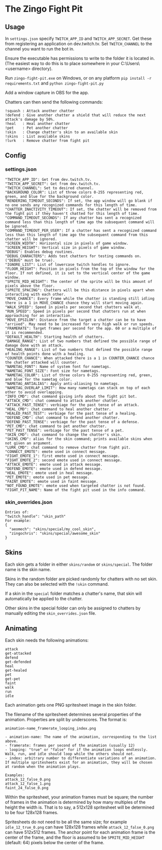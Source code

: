 # The Zingo Fight Pit

## Usage

In `settings.json` specify `TWITCH_APP_ID` and `TWITCH_APP_SECRET`. Get these from registering an application on dev.twitch.tv. Set `TWITCH_CHANNEL` to the channel you want to run the bot in.

Ensure the executable has permissions to write to the folder it is located in. (The easiest way to do this is to place somewhere in your C:\Users\\<username\> directory).

Run `zingo-fight-pit.exe` on Windows, or on any platform `pip install -r requirements.txt` and `python zingo-fight-pit.py`

Add a window capture in OBS for the app.

Chatters can then send the following commands:
```
!squash : Attack another chatter
!defend : Give another chatter a shield that will reduce the next attack's damage by 50%.
!heal   : Heal another chatter
!pet    : Pet another chatter
!skin   : Change chatter's skin to an available skin
!skins  : List available skins
!lurk   : Remove chatter from fight pit
```

## Config

### settings.json

```
"TWITCH_APP_ID": Get from dev.twitch.tv.
"TWITCH_APP_SECRET": Get from dev.twitch.tv.
"TWITCH_CHANNEL": Set to desired channel.
"BACKGROUND_COLOR": List of three colors 0-255 representing red, green, and blue for the background color.
"RENDERING_TIMEOUT_SECONDS": If set, the app window will go blank if no one sends any recognized commands for this length of time.
"CHATTER_INACTIVITY_TIMEOUT": If set, the chatter will be removed from the fight pit if they haven't chatted for this length of time.
"COMMAND_TIMEOUT_SECONDS": If any chatter has sent a recognized command less than this length of time ago the subsequent command will be ignored.
"COMMAND_TIMEOUT_PER_USER": If a chatter has sent a recognized command less than this length of time ago the subsequent command from this chatter will be ignored.
"SCREEN_WIDTH": Horizontal size in pixels of game window.
"SCREEN_HEIGHT": Vertical size in pixels of game window.
"DEBUG": Enables debug routines.
"DEBUG_CHARACTERS": Adds test chatters for testing commands on. ("DEBUG" must be true).
"IGNORE_LIST": List of lowercase twitch handles to ignore.
"FLOOR_HEIGHT": Position in pixels from the top of the window for the floor. If not defined, it is set to the vertical center of the game window.
"SPRITE_MID_HEIGHT": The center of the sprite will be this amount of pixels above the floor.
"SPRITE_SPACING": Chatters will be this distance in pixels apart when interacting with each other.
"MOVE_CHANCE": Every frame while the chatter is standing still idling there is a 1 in MOVE_CHANCE chance they will start moving again.
"WALK_SPEED": Speed in pixels per second that chatters walk at.
"RUN_SPEED": Speed in pixels per second that chatters run at when approaching for an interaction.
"MOVE_EPSILON": Distance from the target a chatter can be to have "arrived". May need to be increased for very high walk or run speeds.
"FRAMERATE": Target frames per second for the app. 60 or a multiple of it is recommended.
"DEFAULT_HEALTH": Starting health of chatters.
"DAMAGE_RANGE": List of two numbers that defined the possible range of damage done with an attack.
"HEALING_RANGE": List of two numbers that defined the possible range of health points done with a healing.
"COUNTER_CHANCE": When attacked there is a 1 in COUNTER_CHANCE chance the chatter attacked will counter.
"NAMETAG_FONT": Name of system font for nametags.
"NAMETAG_FONT_SIZE": Font size for nametags.
"NAMETAG_COLOR": List of three colors 0-255 representing red, green, and blue for the nametag color.
"NAMETAG_ANTIALIAS": Apply anti-aliasing to nametags.
"NAMETAG_OVERLAP_LIMIT": How many nametags can stack on top of each other to avoid overlapping.
"INFO_CMD": chat command giving info about the fight pit bot.
"ATTACK_CMD": chat command to attack another chatter.
"ATTACK_PAST_TENSE": verbiage for the past tense of an attack.
"HEAL_CMD": chat command to heal another chatter.
"HEALED_PAST_TEST": verbiage for the past tense of a healing.
"DEFEND_CMD": chat command to defend another chatter.
"DEFEND_PAST_TENSE": verbiage for the past tense of a defense.
"PET_CMD": chat command to pet another chatter.
"PET_PAST_TENSE": verbiage for the past tense of a pet.
"SKIN_CMD": chat command to change the chatter's skin.
"SKINS_CMD": alias for the skin command; prints available skins when not given an argument.
"LURK_CMD": chat command to remove chatter from fight pit.
"CONNECT_EMOTE": emote used in connect message.
"FIGHT_EMOTE_1": first emote used in connect message.
"FIGHT_EMOTE_2": second emote used in connect message.
"ATTACK_EMOTE": emote used in attack message.
"DEFEND_EMOTE": emote used in defend message.
"HEAL_EMOTE": emote used in heal message.
"PET_EMOTE": emote used in pet message.
"FAINT_EMOTE": emote used in faint message.
"NOT_FOUND_EMOTE": emote used when targeted chatter is not found.
"FIGHT_PIT_NAME": Name of the fight pit used in the info command.
```

### skin_overrides.json

```
Entries of:
"twitch_handle": "skin_path"
For example:
{
  "aeomech": "skins/special/my_cool_skin",
  "zingochris": "skins/special/awesome_skin"
}
```

## Skins

Each skin gets a folder in either `skins/random` or `skins/special`. The folder name is the skin name.

Skins in the random folder are picked randomly for chatters with no set skin. They can also be selected with the `!skin` command.

If a skin in the `special` folder matches a chatter's name, that skin will automatically be applied to the chatter.

Other skins in the special folder can only be assigned to chatters by manually editing the `skin_overrides.json` file.

## Animating

Each skin needs the following animations:
```
attack
get-attacked
defend
get-defended
heal
get-healed
pet
get-pet
faint
walk
run
idle
```
Each animation gets one PNG spritesheet image in the skin folder.

The filename of the spritesheet determines several properties of the animation. Properties are split by underscores. The format is:
```
animation-name_framerate_looping_index.png

- animation-name: The name of the animation, corresponding to the list above.
- framerate: frames per second of the animation (usually 12)
- looping: "true" or "false" for if the animation loops endlessly. Walk, run, and idle should loop while the others should not.
- index: arbitrary number to differentiate variations of an animation. If multiple spritesheets exist for an animation, they will be chosen at random when the animation plays.

Examples:
attack_12_false_0.png
attack_12_false_1.png
faint_24_false_0.png
```

Within the spritesheet, your animation frames must be square; the number of frames in the animation is determined by how many multiples of the height the width is. That is to say, a 512x128 spritesheet will be determined to be four 128x128 frames.

Spritesheets do not need to be all the same size; for example `idle_12_true_0.png` can have 128x128 frames while `attack_12_false_0.png` can have 512x512 frames. The anchor point for each animation frame is the center of the frame, and the floor is assumed to be `SPRITE_MID_HEIGHT` (default: 64) pixels below the center of the frame.